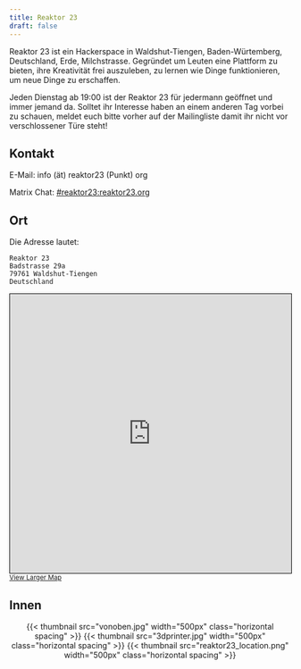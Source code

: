 ```yaml
---
title: Reaktor 23
draft: false
---
```


Reaktor 23 ist ein Hackerspace in Waldshut-Tiengen, Baden-Würtemberg,
Deutschland, Erde, Milchstrasse. Gegründet um Leuten eine Plattform zu bieten,
ihre Kreativität frei auszuleben, zu lernen wie Dinge funktionieren, um neue
Dinge zu erschaffen.

Jeden Dienstag ab 19:00 ist der Reaktor 23 für jedermann geöffnet und immer
jemand da. Solltet ihr Interesse haben an einem anderen Tag vorbei zu schauen,
meldet euch bitte vorher auf der Mailingliste damit ihr nicht vor
verschlossener Türe steht!

## Kontakt

E-Mail: info (ät) reaktor23 (Punkt) org

Matrix Chat: [#reaktor23:reaktor23.org](https://matrix.to/#/#reaktor23:reaktor23.org)

## Ort

Die Adresse lautet:

```
Reaktor 23
Badstrasse 29a
79761 Waldshut-Tiengen
Deutschland
```

<iframe width="100%" height="500" frameborder="0" scrolling="no" marginheight="0" marginwidth="0" src="https://www.openstreetmap.org/export/embed.html?bbox=8.201551437377931%2C47.60436907348248%2C8.324289321899416%2C47.654230094973265&amp;layer=mapnik&amp;marker=47.629305530234%2C8.262920379638672" style="border: 1px solid black"></iframe><br/><small><a href="https://www.openstreetmap.org/?mlat=47.6293&amp;mlon=8.2629#map=14/47.6293/8.2629&amp;layers=N">View Larger Map</a></small>

## Innen

<p style="text-align: center;">
{{< thumbnail src="vonoben.jpg" width="500px" class="horizontal spacing" >}}
{{< thumbnail src="3dprinter.jpg" width="500px" class="horizontal spacing" >}}
{{< thumbnail src="reaktor23_location.png" width="500px" class="horizontal spacing" >}}
</p>
